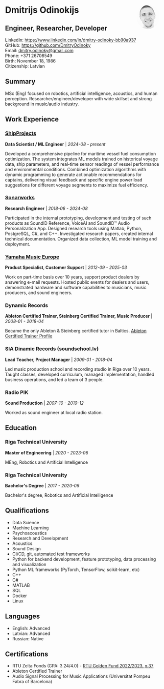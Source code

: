 # Dmitrijs Odinokijs <img src="myphoto.png" alt="Dmitrijs Odinokijs" width="75" style="border-radius: 50%; float: right;" />

## Engineer, Researcher, Developer

LinkedIn: https://www.linkedin.com/in/dmitry-odinoky-bb90a937  
GitHub: https://github.com/DmitryOdinoky  
Email: dmitry.odinoky@gmail.com  
Phone: +371 26708549  
Birth: November 18, 1986  
Citizenship: Latvian

## Summary

MSc (Eng) focused on robotics, artificial intelligence, acoustics, and human perception. Researcher/engineer/developer with wide skillset and strong background in music/audio industry.

## Work Experience

### [ShipProjects](https://shipprojects.net/)

**Data Scientist / ML Engineer** | *2024-08 - present*

Developed a comprehensive pipeline for maritime vessel fuel consumption optimization. The system integrates ML models trained on historical voyage data, ship parameters, and real-time sensor readings of vessel performance and environmental conditions. Combined optimization algorithms with dynamic programming to generate actionable recommendations for captains, delivering visual feedback and specific engine power load suggestions for different voyage segments to maximize fuel efficiency.

### [Sonarworks](https://www.sonarworks.com/)

**Research Engineer** | *2018-08 - 2024-08*

Participated in the internal prototyping, development and testing of such products as SoundID Reference, VoiceAI and SoundID™ Audio Personalization App. Designed research tools using Matlab, Python, PostgreSQL, C#, and C++. Investigated research papers, created internal technical documentation. Organized data collection, ML model training and deployment.

### [Yamaha Music Europe](https://europe.yamaha.com/)

**Product Specialist, Customer Support** | *2012-09 - 2025-03*

Work on part-time basis over 10 years, support product dealers by answering e-mail requests. Hosted public events for dealers and users, demonstrated hardware and software capabilities to musicians, music producers, and sound engineers.

### Dynamic Records

**Ableton Certified Trainer, Steinberg Certified Trainer, Music Producer** | *2008-01 - 2018-04*

Became the only Ableton & Steinberg certified tutor in Baltics. [Ableton Certified Trainer Profile](https://www.ableton.com/en/certified-training/dmitry-odinoky/)

### SIA Dinamic Records (soundschool.lv)

**Lead Teacher, Project Manager** | *2009-01 - 2018-04*

Led music production school and recording studio in Riga over 10 years. Taught classes, developed curriculum, managed implementation, handled business operations, and led a team of 3 people.

### Radio PIK

**Sound Production** | *2007-10 - 2010-12*

Worked as sound engineer at local radio station.

## Education

### Riga Technical University

**Master of Engineering** | *2020 - 2023-06*

MEng, Robotics and Artificial Intelligence

### Riga Technical University

**Bachelor's Degree** | *2017 - 2020-06*

Bachelor's degree, Robotics and Artificial Intelligence

## Qualifications

- Data Science
- Machine Learning
- Psychoacoustics
- Research and Development
- Acoustics
- Sound Design
- CI/CD, git, automated test frameworks
- Python for backend development, feature prototyping, data processing and visualization
- Python ML frameworks (PyTorch, TensorFlow, scikit-learn, etc)
- C++
- C#
- MATLAB
- SQL
- Docker
- Linux

## Languages

- English: Advanced
- Latvian: Advanced
- Russian: Native

## Certifications

- RTU Zelta Fonds (GPA: 3.24/4.0) - [RTU Golden Fund 2022/2023, p.37](https://www.rtu.lv/writable/public_files/RTU_zelta_fonds_2022.2023.pdf)
- Ableton Certified Trainer
- Audio Signal Processing for Music Applications (Universitat Pompeu Fabra of Barcelona)
